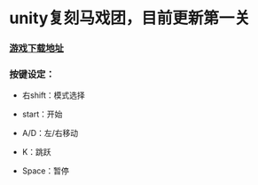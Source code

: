 # unity复刻马戏团，目前更新第一关

### [游戏下载地址](https://pan.baidu.com/s/1kQ1HnxVtPE3d9QLJBfwvSQ?pwd=08ll)

### 按键设定：

* 右shift：模式选择

* start：开始

* A/D：左/右移动

* K：跳跃

* Space：暂停